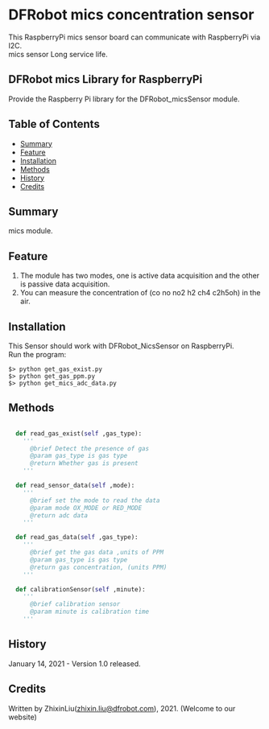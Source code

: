 # DFRobot mics concentration sensor

This RaspberryPi mics sensor board can communicate with RaspberryPi via I2C.<br>
mics sensor Long service life.<br>

## DFRobot mics Library for RaspberryPi

Provide the Raspberry Pi library for the DFRobot_micsSensor module.

## Table of Contents

* [Summary](#summary)
* [Feature](#feature)
* [Installation](#installation)
* [Methods](#methods)
* [History](#history)
* [Credits](#credits)

## Summary

mics module.

## Feature

1. The module has two modes, one is active data acquisition and the other is passive data acquisition. <br>
2. You can measure the concentration of (co no no2 h2 ch4 c2h5oh) in the air. <br>

## Installation

This Sensor should work with DFRobot_NicsSensor on RaspberryPi. <br>
Run the program:

```
$> python get_gas_exist.py
$> python get_gas_ppm.py
$> python get_mics_adc_data.py
```

## Methods

```py

  def read_gas_exist(self ,gas_type):
    '''
      @brief Detect the presence of gas
      @param gas_type is gas type
      @return Whether gas is present
    '''

  def read_sensor_data(self ,mode):
    '''
      @brief set the mode to read the data
      @param mode OX_MODE or RED_MODE
      @return adc data
    '''

  def read_gas_data(self ,gas_type):
    '''
      @brief get the gas data ,units of PPM
      @param gas_type is gas type
      @return gas concentration, (units PPM)
    '''

  def calibrationSensor(self ,minute):
    '''
      @brief calibration sensor
      @param minute is calibration time
    '''

```
## History

January 14, 2021 - Version 1.0 released.

## Credits

Written by ZhixinLiu(zhixin.liu@dfrobot.com), 2021. (Welcome to our website)